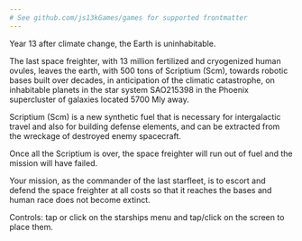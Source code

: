 ```yaml
---
# See github.com/js13kGames/games for supported frontmatter
---
```

Year 13 after climate change, the Earth is uninhabitable.

The last space freighter, with 13 million fertilized and cryogenized human ovules, leaves the earth, with 500 tons of Scriptium (Scm), 
towards robotic bases built over decades, in anticipation of the climatic catastrophe, on inhabitable planets in the star system SAO215398 
in the Phoenix supercluster of galaxies located 5700 Mly away.

Scriptium (Scm) is a new synthetic fuel that is necessary for intergalactic travel and also for building defense elements, 
and can be extracted from the wreckage of destroyed enemy spacecraft.

Once all the Scriptium is over, the space freighter will run out of fuel and the mission will have failed.

Your mission, as the commander of the last starfleet, is to escort and defend the space freighter at all costs so that it reaches the bases and human race does not become extinct.

Controls:
tap or click on the starships menu and tap/click on the screen to place them.